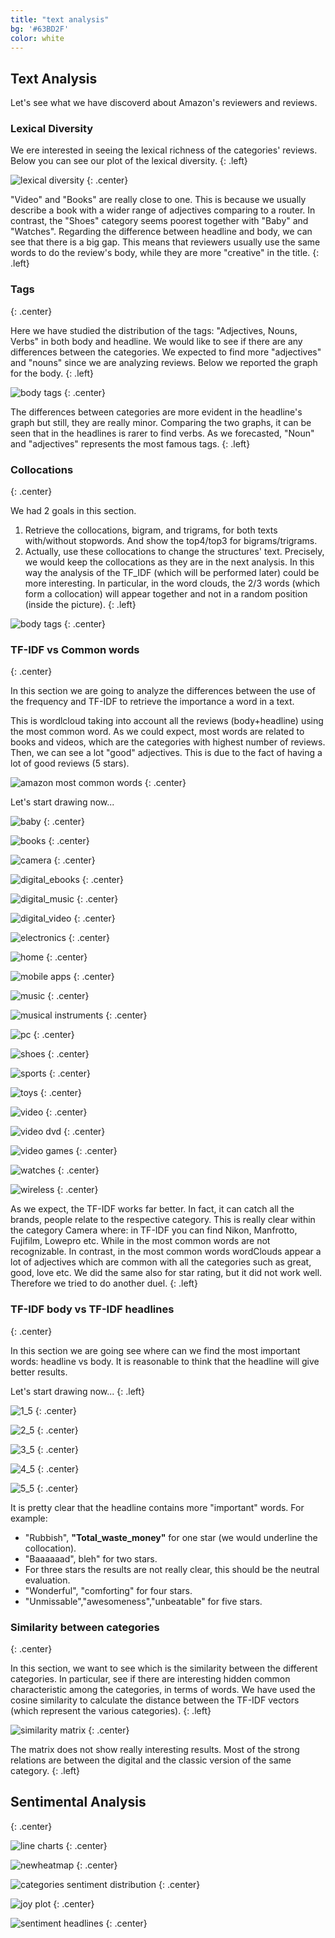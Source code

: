 ```yaml
---
title: "text analysis"
bg: '#63BD2F'
color: white
---
```


## Text Analysis
Let's see what we have discoverd about Amazon's reviewers and reviews.

### Lexical Diversity
We ere interested in seeing the lexical richness of the categories' reviews. Below you can see our plot of the lexical diversity.
{: .left}

![lexical diversity](https://raw.githubusercontent.com/carmignanivittorio/SocialGraphProject/master/img/lexical%20diversity.png)
{: .center}

"Video" and "Books" are really close to one.  This is because we usually describe a book with a wider range of adjectives comparing to a router. In contrast, the "Shoes" category seems poorest together with "Baby" and "Watches".
Regarding the difference between headline and body, we can see that there is a big gap. This means that reviewers usually use the same words to do the review's body, while they are more "creative" in the title.
{: .left}

### Tags
{: .center}

Here we have studied the distribution of the tags: "Adjectives, Nouns, Verbs" in both body and headline. We would like to see if there are any differences between the categories. We expected to find more "adjectives" and "nouns" since we are analyzing reviews. Below we reported the graph for the body.
{: .left}

![body tags](https://raw.githubusercontent.com/carmignanivittorio/SocialGraphProject/master/img/body%20tags.png)
{: .center}

The differences between categories are more evident in the headline's graph but still, they are really minor.
Comparing the two graphs, it can be seen that in the headlines is rarer to find verbs. As we forecasted, "Noun" and "adjectives" represents the most famous tags.
{: .left}

### Collocations
{: .center}

We had 2 goals in this section.
1) Retrieve the collocations, bigram, and trigrams, for both texts with/without stopwords. And show the top4/top3 for bigrams/trigrams.
2) Actually, use these collocations to change the structures' text. Precisely, we would keep the collocations as they are in the next analysis. In this way the analysis of the TF_IDF (which will be performed later) could be more interesting. In particular, in the word clouds, the 2/3 words (which form a collocation) will appear together and not in a random position (inside the picture).
{: .left}

![body tags](https://raw.githubusercontent.com/carmignanivittorio/SocialGraphProject/master/img/bigrams.PNG)
{: .center}

### TF-IDF vs Common words
{: .center}

 In this section we are going to analyze the differences between the use of the frequency and TF-IDF to retrieve the importance a word in a text.

This is wordlcloud taking into account all the reviews (body+headline) using the most common word. As we could expect, most words are related to books and videos, which are the categories with highest number of reviews. Then, we can see a lot "good" adjectives. This is due to the fact of having a lot of good reviews (5 stars).

![amazon most common words](https://raw.githubusercontent.com/carmignanivittorio/SocialGraphProject/master/img/amazon_cloudword_most_common_word.png)
{: .center}

Let's start drawing now...

![baby](https://raw.githubusercontent.com/carmignanivittorio/SocialGraphProject/master/img/baby.png)
{: .center}

![books](https://raw.githubusercontent.com/carmignanivittorio/SocialGraphProject/master/img/books.png)
{: .center}

![camera](https://raw.githubusercontent.com/carmignanivittorio/SocialGraphProject/master/img/camera.png)
{: .center}

![digital_ebooks](https://raw.githubusercontent.com/carmignanivittorio/SocialGraphProject/master/img/digital_ebook.png)
{: .center}

![digital_music](https://raw.githubusercontent.com/carmignanivittorio/SocialGraphProject/master/img/digital_mucic.png)
{: .center}

![digital_video](https://raw.githubusercontent.com/carmignanivittorio/SocialGraphProject/master/img/digital_video.png)
{: .center}

![electronics](https://raw.githubusercontent.com/carmignanivittorio/SocialGraphProject/master/img/electronics.png)
{: .center}

![home](https://raw.githubusercontent.com/carmignanivittorio/SocialGraphProject/master/img/home.png)
{: .center}

![mobile apps](https://raw.githubusercontent.com/carmignanivittorio/SocialGraphProject/master/img/mobile_apps.png)
{: .center}

![music](https://raw.githubusercontent.com/carmignanivittorio/SocialGraphProject/master/img/music.png)
{: .center}

![musical instruments](https://raw.githubusercontent.com/carmignanivittorio/SocialGraphProject/master/img/musical_instruments.png)
{: .center}

![pc](https://raw.githubusercontent.com/carmignanivittorio/SocialGraphProject/master/img/pc.png)
{: .center}

![shoes](https://raw.githubusercontent.com/carmignanivittorio/SocialGraphProject/master/img/shoes.png)
{: .center}

![sports](https://raw.githubusercontent.com/carmignanivittorio/SocialGraphProject/master/img/sports.png)
{: .center}

![toys](https://raw.githubusercontent.com/carmignanivittorio/SocialGraphProject/master/img/toys.png)
{: .center}

![video](https://raw.githubusercontent.com/carmignanivittorio/SocialGraphProject/master/img/video.png)
{: .center}

![video dvd](https://raw.githubusercontent.com/carmignanivittorio/SocialGraphProject/master/img/video_dvd.png)
{: .center}

![video games](https://raw.githubusercontent.com/carmignanivittorio/SocialGraphProject/master/img/video_games.png)
{: .center}

![watches](https://raw.githubusercontent.com/carmignanivittorio/SocialGraphProject/master/img/watches.png)
{: .center}

![wireless](https://raw.githubusercontent.com/carmignanivittorio/SocialGraphProject/master/img/wireless.png)
{: .center}

As we expect, the TF-IDF works far better. In fact, it can catch all the brands, people relate to the respective category. This is really clear within the category Camera where: in TF-IDF you can find Nikon, Manfrotto, Fujifilm, Lowepro etc. While in the most common words are not recognizable. In contrast, in the most common words wordClouds appear a lot of adjectives which are common with all the categories such as great, good, love etc.
We did the same also for star rating, but it did not work well. Therefore we tried to do another duel.
{: .left}

### TF-IDF body vs TF-IDF headlines
{: .center}

In this section we are going see where can we find the most important words: headline vs body. It is reasonable to think that the headline will give better results.

Let's start drawing now...
{: .left}

![1_5](https://raw.githubusercontent.com/carmignanivittorio/SocialGraphProject/master/img/1.5_stars.png)
{: .center}

![2_5](https://raw.githubusercontent.com/carmignanivittorio/SocialGraphProject/master/img/2.5_stars.png)
{: .center}

![3_5](https://raw.githubusercontent.com/carmignanivittorio/SocialGraphProject/master/img/3.5_stars.png)
{: .center}

![4_5](https://raw.githubusercontent.com/carmignanivittorio/SocialGraphProject/master/img/4.5_stars.png)
{: .center}

![5_5](https://raw.githubusercontent.com/carmignanivittorio/SocialGraphProject/master/img/5.5_stars.png)
{: .center}

It is pretty clear that the headline contains more "important" words. For example:
* "Rubbish", **"Total_waste_money"** for one star (we would underline the collocation).
* "Baaaaaad", bleh" for two stars.
* For three stars the results are not really clear, this should be the neutral evaluation.
* "Wonderful", "comforting" for four stars.
* "Unmissable","awesomeness","unbeatable" for five stars.

### Similarity between categories
{: .center}

In this section, we want to see which is the similarity between the different categories. In particular, see if there are interesting hidden common characteristic among the categories, in terms of words. We have used the cosine similarity to calculate the distance between the TF-IDF vectors (which represent the various categories).
{: .left}

![similarity matrix](https://raw.githubusercontent.com/carmignanivittorio/SocialGraphProject/master/img/similarity_matrix.png)
{: .center}

The matrix does not show really interesting results. Most of the strong relations are between the digital and the classic version of the same category.
{: .left}

## Sentimental Analysis
{: .center}

![line charts](https://raw.githubusercontent.com/carmignanivittorio/SocialGraphProject/master/img/sentiment%20charts.png)
{: .center}

![newheatmap](https://raw.githubusercontent.com/carmignanivittorio/SocialGraphProject/master/img/new_heatmap.png)
{: .center}

![categories sentiment distribution](https://raw.githubusercontent.com/carmignanivittorio/SocialGraphProject/master/img/categories%20sentiment%20distribution%20new.png)
{: .center}

![joy plot](https://raw.githubusercontent.com/carmignanivittorio/SocialGraphProject/master/img/joy%20plot.png)
{: .center}

![sentiment headlines](https://raw.githubusercontent.com/carmignanivittorio/SocialGraphProject/master/img/sentiment%20headlines.png)
{: .center}
